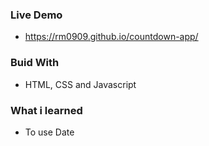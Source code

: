 ### Live Demo
- https://rm0909.github.io/countdown-app/
### Buid With
- HTML, CSS and Javascript
### What i learned
- To use Date

